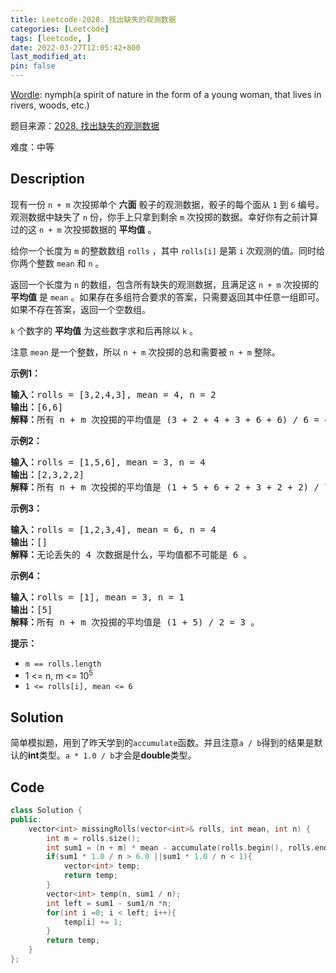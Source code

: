 ```yaml
---
title: Leetcode-2028. 找出缺失的观测数据
categories: [Leetcode]
tags: [leetcode, ]
date: 2022-03-27T12:05:42+800
last_modified_at: 
pin: false
---
```


[Wordle](https://www.nytimes.com/games/wordle/index.html): nymph(a spirit of nature in the form of a young woman, that lives in rivers, woods, etc.)

题目来源：[2028. 找出缺失的观测数据](https://leetcode-cn.com/problems/find-missing-observations/)

难度：中等

## Description

现有一份 `n + m` 次投掷单个 **六面** 骰子的观测数据，骰子的每个面从 `1` 到 `6` 编号。观测数据中缺失了 `n` 份，你手上只拿到剩余 `m` 次投掷的数据。幸好你有之前计算过的这 `n + m` 次投掷数据的 **平均值** 。

给你一个长度为 `m` 的整数数组 `rolls` ，其中 `rolls[i]` 是第 `i` 次观测的值。同时给你两个整数 `mean` 和 `n` 。

返回一个长度为 `n` 的数组，包含所有缺失的观测数据，且满足这 `n + m` 次投掷的 **平均值** 是 `mean` 。如果存在多组符合要求的答案，只需要返回其中任意一组即可。如果不存在答案，返回一个空数组。

`k` 个数字的 **平均值** 为这些数字求和后再除以 `k` 。

注意 `mean` 是一个整数，所以 `n + m` 次投掷的总和需要被 `n + m` 整除。


**示例1：**

<pre>
<strong>输入：</strong>rolls = [3,2,4,3], mean = 4, n = 2
<strong>输出：</strong>[6,6]
<strong>解释：</strong>所有 n + m 次投掷的平均值是 (3 + 2 + 4 + 3 + 6 + 6) / 6 = 4 。
</pre>

**示例2：**

<pre>
<strong>输入：</strong>rolls = [1,5,6], mean = 3, n = 4
<strong>输出：</strong>[2,3,2,2]
<strong>解释：</strong>所有 n + m 次投掷的平均值是 (1 + 5 + 6 + 2 + 3 + 2 + 2) / 7 = 3 。
</pre>

**示例3：**

<pre>
<strong>输入：</strong>rolls = [1,2,3,4], mean = 6, n = 4
<strong>输出：</strong>[]
<strong>解释：</strong>无论丢失的 4 次数据是什么，平均值都不可能是 6 。
</pre>

**示例4：**

<pre>
<strong>输入：</strong>rolls = [1], mean = 3, n = 1
<strong>输出：</strong>[5]
<strong>解释：</strong>所有 n + m 次投掷的平均值是 (1 + 5) / 2 = 3 。
</pre>


**提示：**

- `m == rolls.length`
- 1 <= n, m <= 10<sup>5</sup>
- `1 <= rolls[i], mean <= 6`


## Solution

简单模拟题，用到了昨天学到的`accumulate`函数。并且注意`a / b`得到的结果是默认的**int**类型。`a * 1.0 / b`才会是**double**类型。


## Code
```c++
class Solution {
public:
    vector<int> missingRolls(vector<int>& rolls, int mean, int n) {
        int m = rolls.size();
        int sum1 = (n + m) * mean - accumulate(rolls.begin(), rolls.end(), 0);
        if(sum1 * 1.0 / n > 6.0 ||sum1 * 1.0 / n < 1){
            vector<int> temp;
            return temp;
        }
        vector<int> temp(n, sum1 / n);
        int left = sum1 - sum1/n *n;
        for(int i =0; i < left; i++){
            temp[i] += 1;
        }
        return temp;
    }
};
```
